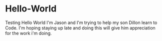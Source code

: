 # Hello-World
Testing Hello World
I'm Jason and I'm trying to help my son Dillon learn to Code. I'm hoping staying up late and doing this will give him appreciation for the work i'm doing.
